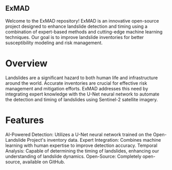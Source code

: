 ## ExMAD
Welcome to the ExMAD repository! ExMAD is an innovative open-source project designed to enhance landslide detection and timing using a combination of expert-based methods and cutting-edge machine learning techniques. Our goal is to improve landslide inventories for better susceptibility modeling and risk management.

# Overview
Landslides are a significant hazard to both human life and infrastructure around the world. Accurate inventories are crucial for effective risk management and mitigation efforts. ExMAD addresses this need by integrating expert knowledge with the U-Net neural network to automate the detection and timing of landslides using Sentinel-2 satellite imagery.

# Features
AI-Powered Detection: Utilizes a U-Net neural network trained on the Open-Landslide Project's inventory data.
Expert Integration: Combines machine learning with human expertise to improve detection accuracy.
Temporal Analysis: Capable of determining the timing of landslides, enhancing our understanding of landslide dynamics.
Open-Source: Completely open-source, available on GitHub.
